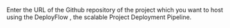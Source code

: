 Enter the URL of the Github repository of the project which you want to host using the DeployFlow , the scalable Project Deployment Pipeline.
